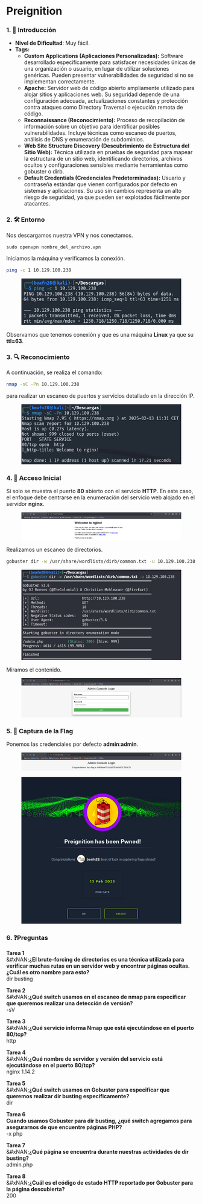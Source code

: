 # Preignition

### 1. 📝 **Introducción**

* **Nivel de Dificultad**: Muy fácil.
* **Tags:**&#x20;
  * **Custom Applications (Aplicaciones Personalizadas):** Software desarrollado específicamente para satisfacer necesidades únicas de una organización o usuario, en lugar de utilizar soluciones genéricas. Pueden presentar vulnerabilidades de seguridad si no se implementan correctamente.
  * **Apache:** Servidor web de código abierto ampliamente utilizado para alojar sitios y aplicaciones web. Su seguridad depende de una configuración adecuada, actualizaciones constantes y protección contra ataques como Directory Traversal o ejecución remota de código.
  * **Reconnaissance (Reconocimiento):** Proceso de recopilación de información sobre un objetivo para identificar posibles vulnerabilidades. Incluye técnicas como escaneo de puertos, análisis de DNS y enumeración de subdominios.
  * **Web Site Structure Discovery (Descubrimiento de Estructura del Sitio Web):** Técnica utilizada en pruebas de seguridad para mapear la estructura de un sitio web, identificando directorios, archivos ocultos y configuraciones sensibles mediante herramientas como gobuster o dirb.
  * **Default Credentials (Credenciales Predeterminadas):** Usuario y contraseña estándar que vienen configurados por defecto en sistemas y aplicaciones. Su uso sin cambios representa un alto riesgo de seguridad, ya que pueden ser explotados fácilmente por atacantes.

### 2. 🛠️ **Entorno**

Nos descargamos nuestra VPN y nos conectamos.

```
sudo openvpn nombre_del_archivo.vpn
```

Iniciamos la máquina y verificamos la conexión.

```bash
ping -c 1 10.129.100.238 
```

<figure><img src="../../../.gitbook/assets/image (6) (1) (1) (1) (1) (1) (1) (1) (1) (1) (1) (1) (1) (1) (1) (1) (1) (1) (1) (1) (1) (1) (1) (1) (1) (1) (1) (1) (1) (1) (1) (1) (1) (1).png" alt=""><figcaption></figcaption></figure>

Observamos que tenemos conexión y que es una máquina **Linux** ya que su **ttl=63**.

### 3. 🔍 **Reconocimiento**

A continuación, se realiza el comando:

```bash
nmap -sC -Pn 10.129.100.238 
```

para realizar un escaneo de puertos y servicios detallado en la dirección IP.

<figure><img src="../../../.gitbook/assets/image (7) (1) (1) (1) (1) (1) (1) (1) (1) (1) (1) (1) (1) (1) (1) (1) (1) (1) (1) (1) (1) (1) (1) (1) (1) (1) (1) (1) (1) (1).png" alt=""><figcaption></figcaption></figure>

### 4. 🚪 **Acceso Inicial**

Si solo se muestra el puerto **80** abierto con el servicio **HTTP**. En este caso, el enfoque debe centrarse en la enumeración del servicio web alojado en el servidor **nginx**.

<figure><img src="../../../.gitbook/assets/image (8) (1) (1) (1) (1) (1) (1) (1) (1) (1) (1) (1) (1) (1) (1) (1) (1) (1) (1) (1) (1) (1) (1) (1) (1) (1).png" alt=""><figcaption></figcaption></figure>

Realizamos un escaneo de directorios.

```bash
gobuster dir -w /usr/share/wordlists/dirb/common.txt -u 10.129.100.238
```

<figure><img src="../../../.gitbook/assets/image (9) (1) (1) (1) (1) (1) (1) (1) (1) (1) (1) (1) (1) (1) (1) (1) (1) (1) (1) (1) (1) (1) (1) (1).png" alt=""><figcaption></figcaption></figure>

Miramos el contenido.

<figure><img src="../../../.gitbook/assets/image (10) (1) (1) (1) (1) (1) (1) (1) (1) (1) (1) (1) (1) (1) (1) (1) (1) (1) (1) (1).png" alt=""><figcaption></figcaption></figure>

### 5. 🔑 **Captura de la Flag**

Ponemos las credenciales por defecto **admin**:**admin**.

<figure><img src="../../../.gitbook/assets/image (11) (1) (1) (1) (1) (1) (1) (1) (1) (1) (1) (1) (1) (1) (1) (1) (1).png" alt=""><figcaption></figcaption></figure>

<figure><img src="../../../.gitbook/assets/image (12) (1) (1) (1) (1) (1) (1) (1) (1) (1) (1) (1) (1) (1).png" alt=""><figcaption></figcaption></figure>

### 6. ❓Preguntas

**Tarea 1**\
&#xNAN;**¿El brute-forcing de directorios es una técnica utilizada para verificar muchas rutas en un servidor web y encontrar páginas ocultas. ¿Cuál es otro nombre para esto?**\
dir busting&#x20;

**Tarea 2**\
&#xNAN;**¿Qué switch usamos en el escaneo de nmap para especificar que queremos realizar una detección de versión?**\
-sV&#x20;

**Tarea 3**\
&#xNAN;**¿Qué servicio informa Nmap que está ejecutándose en el puerto 80/tcp?**\
http&#x20;

**Tarea 4**\
&#xNAN;**¿Qué nombre de servidor y versión del servicio está ejecutándose en el puerto 80/tcp?**\
nginx 1.14.2&#x20;

**Tarea 5**\
&#xNAN;**¿Qué switch usamos en Gobuster para especificar que queremos realizar dir busting específicamente?**\
dir&#x20;

**Tarea 6**\
**Cuando usamos Gobuster para dir busting, ¿qué switch agregamos para asegurarnos de que encuentre páginas PHP?**\
-x php&#x20;

**Tarea 7**\
&#xNAN;**¿Qué página se encuentra durante nuestras actividades de dir busting?**\
admin.php&#x20;

**Tarea 8**\
&#xNAN;**¿Cuál es el código de estado HTTP reportado por Gobuster para la página descubierta?**\
200&#x20;
